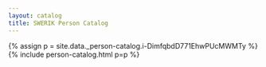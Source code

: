 ```yaml
---
layout: catalog
title: SWERIK Person Catalog
---
```

{% assign p = site.data._person-catalog.i-DimfqbdD771EhwPUcMWMTy %}
{% include person-catalog.html p=p %}

